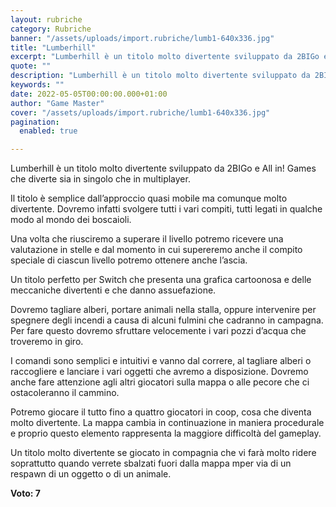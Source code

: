 ```yaml
---
layout: rubriche
category: Rubriche
banner: "/assets/uploads/import.rubriche/lumb1-640x336.jpg"
title: "Lumberhill"
excerpt: "Lumberhill è un titolo molto divertente sviluppato da 2BIGo e All in! Games che diverte sia in singolo che in multiplayer. Il titolo è semplice dall’approccio quasi mobile ma comunque molto divertente. Dovremo infatti svolgere tutti i vari compiti, tutti legati in qualche modo al mondo dei boscaioli. Una volta che riusciremo a superare il [&hellip"
quote: ""
description: "Lumberhill è un titolo molto divertente sviluppato da 2BIGo e All in! Games che diverte sia in singolo che in multiplayer. Il titolo è semplice dall’approccio quasi mobile ma comunque molto divertente. Dovremo infatti svolgere tutti i vari compiti, tutti legati in qualche modo al mondo dei boscaioli. Una volta che riusciremo a superare il [&hellip"
keywords: ""
date: 2022-05-05T00:00:00.000+01:00
author: "Game Master"
cover: "/assets/uploads/import.rubriche/lumb1-640x336.jpg"
pagination:
  enabled: true

---
```


Lumberhill è un titolo molto divertente sviluppato da 2BIGo e All in! Games che diverte sia in singolo che in multiplayer.

Il titolo è semplice dall’approccio quasi mobile ma comunque molto divertente. Dovremo infatti svolgere tutti i vari compiti, tutti legati in qualche modo al mondo dei boscaioli.

Una volta che riusciremo a superare il livello potremo ricevere una valutazione in stelle e dal momento in cui supereremo anche il compito speciale di ciascun livello potremo ottenere anche l’ascia.

Un titolo perfetto per Switch che presenta una grafica cartoonosa e delle meccaniche divertenti e che danno assuefazione.

Dovremo tagliare alberi, portare animali nella stalla, oppure intervenire per spegnere degli incendi a causa di alcuni fulmini che cadranno in campagna. Per fare questo dovremo sfruttare velocemente i vari pozzi d’acqua che troveremo in giro.

I comandi sono semplici e intuitivi e vanno dal correre, al tagliare alberi o raccogliere e lanciare i vari oggetti che avremo a disposizione. Dovremo anche fare attenzione agli altri giocatori sulla mappa o alle pecore che ci ostacoleranno il cammino.

Potremo giocare il tutto fino a quattro giocatori in coop, cosa che diventa molto divertente. La mappa cambia in continuazione in maniera procedurale e proprio questo elemento rappresenta la maggiore difficoltà del gameplay.

Un titolo molto divertente se giocato in compagnia che vi farà molto ridere soprattutto quando verrete sbalzati fuori dalla mappa mper via di un respawn di un oggetto o di un animale.

**Voto: 7**